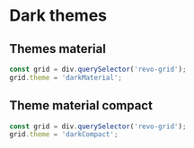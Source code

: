 # Dark themes


## Themes material

```js
const grid = div.querySelector('revo-grid');
grid.theme = 'darkMaterial';
```

## Theme material compact

```js
const grid = div.querySelector('revo-grid');
grid.theme = 'darkCompact';
```
